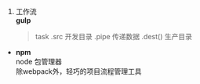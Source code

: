 1. 工作流<br>
  **gulp**
    >task
    .src 开发目录
    .pipe 传递数据
    .dest() 生产目录

  - **npm**<br>
    node 包管理器<br>
    除webpack外，轻巧的项目流程管理工具
    